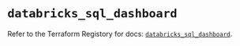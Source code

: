 # `databricks_sql_dashboard`

Refer to the Terraform Registory for docs: [`databricks_sql_dashboard`](https://registry.terraform.io/providers/databricks/databricks/1.16.1/docs/resources/sql_dashboard).

